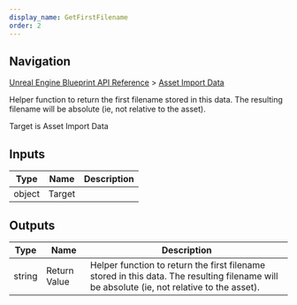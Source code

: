 ```yaml
---
display_name: GetFirstFilename
order: 2
---
```

## Navigation

[Unreal Engine Blueprint API Reference](https://dev.epicgames.com/documentation/en-us/unreal-engine/BlueprintAPI) > [Asset Import Data](https://dev.epicgames.com/documentation/en-us/unreal-engine/BlueprintAPI/AssetImportData)

Helper function to return the first filename stored in this data. The resulting filename will be absolute (ie, not relative to the asset).

Target is Asset Import Data

## Inputs

| Type | Name | Description |
| --- | --- | --- |
| object | Target |  |

## Outputs

| Type | Name | Description |
| --- | --- | --- |
| string | Return Value | Helper function to return the first filename stored in this data. The resulting filename will be absolute (ie, not relative to the asset). |
